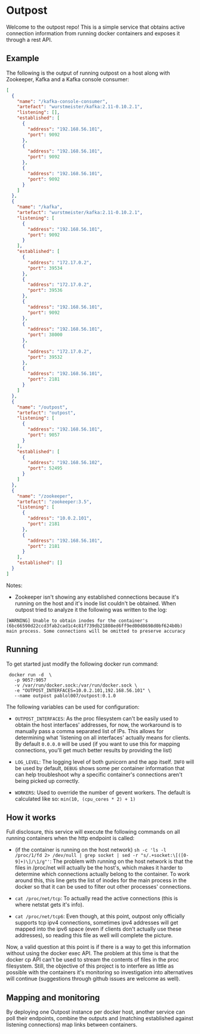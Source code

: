 # Outpost
Welcome to the outpost repo! This is a simple service that obtains active connection information from running docker
containers and exposes it through a rest API.

## Example
The following is the output of running outpost on a host along with Zookeeper, Kafka and a Kafka console consumer:

```json
[
  {
    "name": "/kafka-console-consumer",
    "artefact": "wurstmeister/kafka:2.11-0.10.2.1",
    "listening": [],
    "established": [
      {
        "address": "192.168.56.101",
        "port": 9092
      },
      {
        "address": "192.168.56.101",
        "port": 9092
      },
      {
        "address": "192.168.56.101",
        "port": 9092
      }
    ]
  },
  {
    "name": "/kafka",
    "artefact": "wurstmeister/kafka:2.11-0.10.2.1",
    "listening": [
      {
        "address": "192.168.56.101",
        "port": 9092
      }
    ],
    "established": [
      {
        "address": "172.17.0.2",
        "port": 39534
      },
      {
        "address": "172.17.0.2",
        "port": 39536
      },
      {
        "address": "192.168.56.101",
        "port": 9092
      },
      {
        "address": "192.168.56.101",
        "port": 38000
      },
      {
        "address": "172.17.0.2",
        "port": 39532
      },
      {
        "address": "192.168.56.101",
        "port": 2181
      }
    ]
  },
  {
    "name": "/outpost",
    "artefact": "outpost",
    "listening": [
      {
        "address": "192.168.56.101",
        "port": 9057
      }
    ],
    "established": [
      {
        "address": "192.168.56.102",
        "port": 52495
      }
    ]
  },
  {
    "name": "/zookeeper",
    "artefact": "zookeeper:3.5",
    "listening": [
      {
        "address": "10.0.2.101",
        "port": 2181
      },
      {
        "address": "192.168.56.101",
        "port": 2181
      }
    ],
    "established": []
  }
]
```

Notes:

- Zookeeper isn't showing any established connections because it's running on the host and it's inode list couldn't be
obtained. When outpost tried to analyze it the following was written to the log:

`[WARNING] Unable to obtain inodes for the container's (6bc66590d22ccd3fab2cad1c4c81f739db21808ed6ff9ed00d8698d0bf624b0b) main process. Some connections will be omitted
to preserve accuracy`

## Running
To get started just modify the following docker run command:

```shell
 docker run -d  \
   -p 9057:9057
   -v /var/run/docker.sock:/var/run/docker.sock \
   -e "OUTPOST_INTERFACES=10.0.2.101,192.168.56.101" \
   --name outpost pablol007/outpost:0.1.0
```

The following variables can be used for configuration:

- `OUTPOST_INTERFACES`: As the proc filesystem can't be easily used to obtain the host interfaces' addresses, for now,
the workaround is to manually pass a comma separated list of IPs. This allows for determining what 'listening on all 
interfaces' actually means for clients. By default `0.0.0.0` will be used (if you want to use this for mapping
connections, you'll get much better results by providing the list)

- `LOG_LEVEL`: The logging level of both gunicorn and the app itself. `INFO` will be used by default, `DEBUG` shows some
 per container information that can help troubleshoot why a specific container's connections aren't being picked up
 correctly.

- `WORKERS`: Used to override the number of gevent workers. The default is calculated like so:
`min(10, (cpu_cores * 2) + 1)`

## How it works
Full disclosure, this service will execute the following commands on all running containers when the http endpoint is
called:

- (if the container is running on the host network) `sh -c 'ls -l /proc/1/fd 2> /dev/null | grep socket | sed -r "s/.+socket:\[([0-9]+)\]/\1/g"'`:
The problem with running on the host network is that the files in /proc/net will actually be the host's, which makes it
harder to determine which connections actually belong to the container. To work around this, this line gets the list of
inodes for the main process in the docker so that it can be used to filter out other processes' connections.

- `cat /proc/net/tcp`: To actually read the active connections (this is where netstat gets it's info).

- `cat /proc/net/tcp6`: Even though, at this point, outpost only officially supports tcp ipv4 connections, sometimes
ipv4 addresses will get mapped into the ipv6 space (even if clients don't actually use these addresses), so reading this
file as well will complete the picture.

Now, a valid question at this point is if there is a way to get this information without using the docker exec API. The
problem at this time is that the docker cp API can't be used to stream the contents of files in the proc filesystem.
Still, the objective of this project is to interfere as little as possible with the containers it's monitoring so
investigation into alternatives will continue (suggestions through github issues are welcome as well).

## Mapping and monitoring
By deploying one Outpost instance per docker host, another service can poll their endpoints, combine the outputs and
(matching established against listening connections) map links between containers. 